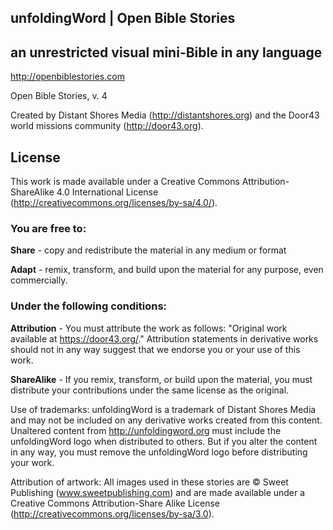 ## unfoldingWord | Open Bible Stories

## an unrestricted visual mini-Bible in any language

http://openbiblestories.com

Open Bible Stories, v. 4

Created by Distant Shores Media (http://distantshores.org) and the Door43 world missions community (http://door43.org).

## License

This work is made available under a Creative Commons Attribution-ShareAlike 4.0 International License (http://creativecommons.org/licenses/by-sa/4.0/).

### You are free to:

**Share** - copy and redistribute the material in any medium or format

**Adapt** - remix, transform, and build upon the material for any purpose, even commercially.

### Under the following conditions:

**Attribution** - You must attribute the work as follows: "Original work available at https://door43.org/." Attribution statements in derivative works should not in any way suggest that we endorse you or your use of this work.

**ShareAlike** - If you remix, transform, or build upon the material, you must distribute your contributions under the same license as the original.

Use of trademarks: unfoldingWord is a trademark of Distant Shores Media and may not be included on any derivative works created from this content. Unaltered content from http://unfoldingword.org must include the unfoldingWord logo when distributed to others. But if you alter the content in any way, you must remove the unfoldingWord logo before distributing your work.

Attribution of artwork: All images used in these stories are © Sweet Publishing (www.sweetpublishing.com) and are made available under a Creative Commons Attribution-Share Alike License (http://creativecommons.org/licenses/by-sa/3.0).
